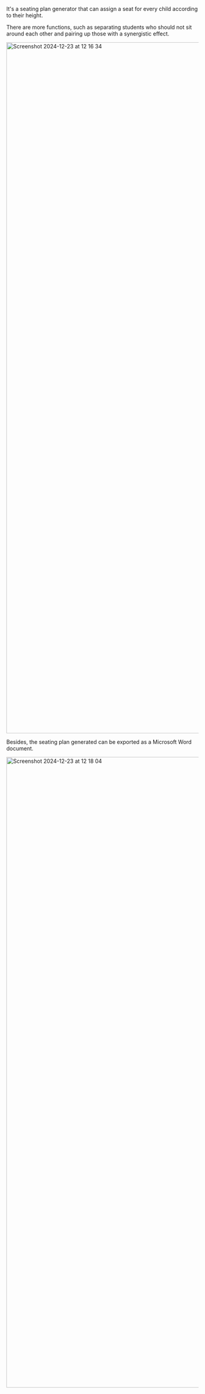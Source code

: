 It's a seating plan generator that can assign a seat for every child according to their height. 

There are more functions, such as separating students who should not sit around each other and pairing up those with a synergistic effect.

<img width="1806" alt="Screenshot 2024-12-23 at 12 16 34" src="https://github.com/user-attachments/assets/b4c9faa5-e8dd-4df0-be9e-7843ede9634b" />

Besides, the seating plan generated can be exported as a Microsoft Word document.

<img width="1648" alt="Screenshot 2024-12-23 at 12 18 04" src="https://github.com/user-attachments/assets/530dc2e4-dfa2-4eed-ae89-7de1e13304a8" />
